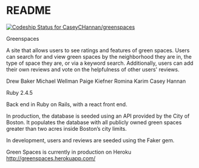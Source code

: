 # README

[![Codeship Status for CaseyCHannan/greenspaces](https://app.codeship.com/projects/c8540d30-4826-0137-8eb8-7a137bae9b7c/status?branch=master)](https://app.codeship.com/projects/337741)

Greenspaces

A site that allows users to see ratings and features of green spaces. Users can search for and view green spaces by the neighborhood they are in, the type of space they are, or via a keyword search. Additionally, users can add their own reviews and vote on the helpfulness of other users' reviews.

Drew Baker
Michael Wellman
Paige Kiefner
Romina Karim
Casey Hannan

Ruby 2.4.5

Back end in Ruby on Rails, with a react front end.

In production, the database is seeded using an API provided by the City of Boston.
It populates the database with all publicly owned green spaces greater than two acres inside Boston’s city limits.

In development, users and reviews are seeded using the Faker gem.

Green Spaces is currently in production on Heroku
http://greenspaces.herokuapp.com/
